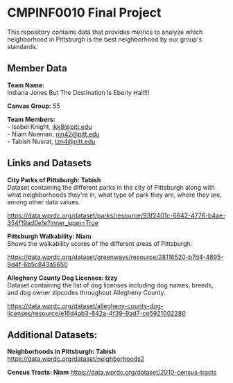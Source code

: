 # CMPINF0010 Final Project


This repository contains data that provides metrics to analyze which neighborhood in Pittsburgh is the best neighborhood by our group's standards.


## Member Data
**Team Name:**  
Indiana Jones But The Destination Is Eberly Hall!!!

**Canvas Group:** 55

**Team Members:**  
\- Isabel Knight, ikk8@pitt.edu  
\- Niam Noaman, nin42@pitt.edu  
\- Tabish Nusrat, tzn4@pitt.edu  

## Links and Datasets

**City Parks of Pittsburgh: Tabish**  
Dataset containing the different parks in the city of Pittsburgh along with what neighborhoods they're in, what type of park they are, where they are, among other data values.

https://data.wprdc.org/dataset/parks/resource/93f2401c-6642-4776-b4ae-354f19ad0e1e?inner_span=True

**Pittsburgh Walkability: Niam**  
Shows the walkability scores of the different areas of Pittsburgh.

https://data.wprdc.org/dataset/greenways/resource/28116520-b7d4-4895-9d4f-6b5c843a5650

**Allegheny County Dog Licenses: Izzy**  
Dataset containing the list of dog licenses including dog names, breeds, and dog owner zipcodes throughout Allegheny County.

https://data.wprdc.org/dataset/allegheny-county-dog-licenses/resource/e16d4ab3-842a-4f39-9ad7-ce5921002280

## Additional Datasets:

**Neighborhoods in Pittsburgh: Tabish**
https://data.wprdc.org/dataset/neighborhoods2

**Census Tracts: Niam**
https://data.wprdc.org/dataset/2010-census-tracts
